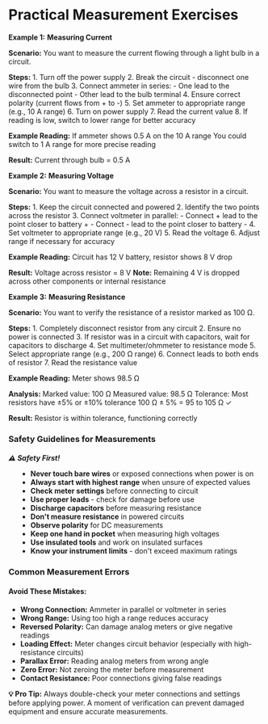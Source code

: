 # Practical Measurement Exercises

**Example 1:** **Measuring Current**

<div class="example">
    <p><strong>Scenario:</strong> You want to measure the current flowing through a light bulb in a circuit.</p>
                     
<div class="calculation">
<strong>Steps:</strong>
1. Turn off the power supply
2. Break the circuit - disconnect one wire from the bulb
3. Connect ammeter in series:
   - One lead to the disconnected point
   - Other lead to the bulb terminal
4. Ensure correct polarity (current flows from + to -)
5. Set ammeter to appropriate range (e.g., 10 A range)
6. Turn on power supply
7. Read the current value
8. If reading is low, switch to lower range for better accuracy

<strong>Example Reading:</strong>
If ammeter shows 0.5 A on the 10 A range
You could switch to 1 A range for more precise reading

<strong>Result:</strong> Current through bulb = 0.5 A
                        </div>
                    </div>

**Example 2:** **Measuring Voltage**

<div class="example">
    <p><strong>Scenario:</strong> You want to measure the voltage across a resistor in a circuit.</p>
                        
<div class="calculation">
<strong>Steps:</strong>
1. Keep the circuit connected and powered
2. Identify the two points across the resistor
3. Connect voltmeter in parallel:
   - Connect + lead to the point closer to battery +
   - Connect - lead to the point closer to battery -
4. Set voltmeter to appropriate range (e.g., 20 V)
5. Read the voltage
6. Adjust range if necessary for accuracy

<strong>Example Reading:</strong>
Circuit has 12 V battery, resistor shows 8 V drop

<strong>Result:</strong> Voltage across resistor = 8 V
<strong>Note:</strong> Remaining 4 V is dropped across other 
components or internal resistance
                        </div>
                    </div>

**Example 3:** **Measuring Resistance**

<div class="example">
    <p><strong>Scenario:</strong> You want to verify the resistance of a resistor marked as 100 Ω.</p>
                        
<div class="calculation">
<strong>Steps:</strong>
1. Completely disconnect resistor from any circuit
2. Ensure no power is connected
3. If resistor was in a circuit with capacitors, 
   wait for capacitors to discharge
4. Set multimeter/ohmmeter to resistance mode
5. Select appropriate range (e.g., 200 Ω range)
6. Connect leads to both ends of resistor
7. Read the resistance value

<strong>Example Reading:</strong>
Meter shows 98.5 Ω

<strong>Analysis:</strong>
Marked value: 100 Ω
Measured value: 98.5 Ω
Tolerance: Most resistors have ±5% or ±10% tolerance
100 Ω ± 5% = 95 to 105 Ω ✓

<strong>Result:</strong> Resistor is within tolerance, functioning correctly
                        </div>
                    </div>
                    
<h3>Safety Guidelines for Measurements</h3>
                    <div class="warning">
                        <h5 style="margin-bottom: 10px;">⚠️ Safety First!</h5>
                        <ul style="margin-left: 20px;">
                            <li><strong>Never touch bare wires</strong> or exposed connections when power is on</li>
                            <li><strong>Always start with highest range</strong> when unsure of expected values</li>
                            <li><strong>Check meter settings</strong> before connecting to circuit</li>
                            <li><strong>Use proper leads</strong> - check for damage before use</li>
                            <li><strong>Discharge capacitors</strong> before measuring resistance</li>
                            <li><strong>Don't measure resistance</strong> in powered circuits</li>
                            <li><strong>Observe polarity</strong> for DC measurements</li>
                            <li><strong>Keep one hand in pocket</strong> when measuring high voltages</li>
                            <li><strong>Use insulated tools</strong> and work on insulated surfaces</li>
                            <li><strong>Know your instrument limits</strong> - don't exceed maximum ratings</li>
                        </ul>
                    </div>
                    
<h3>Common Measurement Errors</h3>
                    <div class="key-points">
                        <h4>Avoid These Mistakes:</h4>
                        <ul>
                            <li><strong>Wrong Connection:</strong> Ammeter in parallel or voltmeter in series</li>
                            <li><strong>Wrong Range:</strong> Using too high a range reduces accuracy</li>
                            <li><strong>Reversed Polarity:</strong> Can damage analog meters or give negative readings</li>
                            <li><strong>Loading Effect:</strong> Meter changes circuit behavior (especially with high-resistance circuits)</li>
                            <li><strong>Parallax Error:</strong> Reading analog meters from wrong angle</li>
                            <li><strong>Zero Error:</strong> Not zeroing the meter before measurement</li>
                            <li><strong>Contact Resistance:</strong> Poor connections giving false readings</li>
                        </ul>
                    </div>
                    
<div class="note">
                        <strong>💡 Pro Tip:</strong> Always double-check your meter connections and settings before applying power. A moment of verification can prevent damaged equipment and ensure accurate measurements.
                    </div>
                </div>
            </div>
            